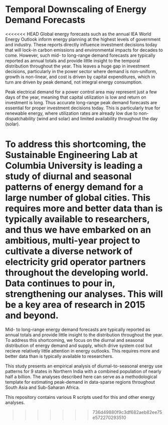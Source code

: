 # Temporal Downscaling of Energy Demand Forecasts
<<<<<<< HEAD
Global energy forecasts such as the annual IEA World Energy Outlook inform energy planning at the highest levels of government and industry. These reports directly influence investment decisions today that will lock-in carbon emissions and environmental impacts for decades to come. However, such mid- to long-range demand forecasts are typically reported as annual totals and provide little insight to the temporal distribution throughout the year. This leaves a huge gap in investment decisions, particularly in the power sector where demand is non-uniform, growth is non-linear, and cost is driven by capital expenditures, which in turn are driven by peak demand, not integral energy consumption. 

Peak electrical demand for a power control area may represent just a few days of the year, meaning that capital utilization is low and return on investment is long. Thus accurate long-range peak demand forecasts are essential for proper investment decisions today. This is particularly true for renewable energy, where utilization rates are already low due to non-dispatchability (wind and solar) and limited availability throughout the day (solar).

To address this shortcoming, the Sustainable Engineering Lab at Columbia University is leading a study of diurnal and seasonal patterns of energy demand for a large number of global cities. This requires more and better data than is typically available to researchers, and thus we have embarked on an ambitious, multi-year project to cultivate a diverse network of electricity grid operator partners throughout the developing world. Data continues to pour in, strengthening our analyses. This will be a key area of research in 2015 and beyond.
=======
Mid- to long-range energy demand forecasts are typically reported as annual totals and provide little insight to the distribution throughout the year. To address this shortcoming, we focus on the diurnal and seasonal distribution of energy demand and supply, which drive system cost but recieve relatively little attention in energy outlooks. This requires more and better data than is typically available to researchers.  

This study presents an empirical analysis of diurnal-to-seasonal energy use patterns for 9 states in Northern India with a combined population of nearly half a billion.  The analyses described here can serve as a methodological template for estimating peak-demand in data-sparse regions throughout South Asia and Sub-Saharan Africa.  

This repository contains various R scripts used for this and other energy analyses.  
>>>>>>> 736d49880f9c3df682aeb82ee75e572270293510
